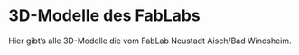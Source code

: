 3D-Modelle des FabLabs
======================

Hier gibt’s alle 3D-Modelle die vom FabLab Neustadt Aisch/Bad Windsheim.
